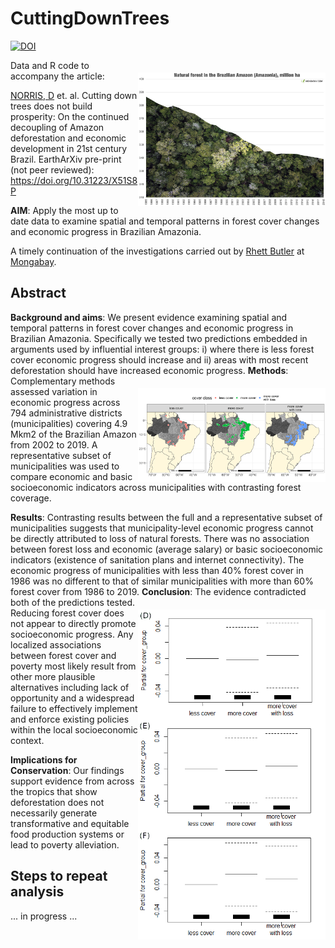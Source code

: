 # CuttingDownTrees

<a href="https://zenodo.org/badge/latestdoi/490787288"><img src="https://zenodo.org/badge/490787288.svg" alt="DOI"></a>

<img align="right" src="data/www/natural_forest_cover_brazilian_amazon.jpg" alt="Amazon forest cover" width="300" style="margin-top: 20px">

Data and R code to accompany the article:

[NORRIS, D](https://scholar.google.com/citations?user=pi4S-KkAAAAJ&hl=en&oi=ao) et. al. Cutting down trees does not build prosperity: On the continued decoupling of Amazon deforestation and economic development in 21st century Brazil. EarthArXiv pre-print (not peer reviewed): https://doi.org/10.31223/X51S8P 

<strong>AIM</strong>: Apply the most up to date data to examine spatial and temporal patterns in forest cover changes and economic progress in Brazilian Amazonia.

A timely continuation of the investigations carried out by [Rhett Butler](https://news.mongabay.com/by/rhett-a-butler/) at [Mongabay](https://news.mongabay.com/2021/11/amazon-deforestation-unexpectedly-surges-22-to-highest-level-since-2006/). 

## Abstract

<strong>Background and aims</strong>: 
We present evidence examining spatial and temporal patterns in forest cover changes and economic progress in Brazilian Amazonia. Specifically we tested two predictions embedded in arguments used by influential interest groups: i) where there is less forest cover economic progress should increase and ii) areas with most recent deforestation should have increased economic progress. 
<img align="right" src="data/figures/fig_map_studyarea.png" alt="Amazon study" width="300" style="margin-top: 20px">
<strong>Methods</strong>: 
Complementary methods assessed variation in economic progress across 794 administrative districts (municipalities) covering 4.9 Mkm2 of the Brazilian Amazon from 2002 to 2019. A representative subset of municipalities was used to compare economic and basic socioeconomic indicators across municipalities with contrasting forest coverage.  

<strong>Results</strong>: 
Contrasting results between the full and a representative subset of municipalities suggests that municipality-level economic progress cannot be directly attributed to loss of natural forests. There was no association between forest loss and economic (average salary) or basic socioeconomic indicators (existence of sanitation plans and internet connectivity). The economic progress of municipalities with less than 40% forest cover in 1986 was no different to that of similar municipalities with more than 60% forest cover from 1986 to 2019. 
<img align="right" src="data/figures/partial_gdp_matched.png" alt="partial plot" width="300" style="margin-top: 20px">
<strong>Conclusion</strong>: 
The evidence contradicted both of the predictions tested. Reducing forest cover does not appear to directly promote socioeconomic progress. Any localized associations between forest cover and poverty most likely result from other more plausible alternatives including lack of opportunity and a widespread failure to effectively implement and enforce existing policies within the local socioeconomic context.

<strong>Implications for Conservation</strong>: 
Our findings support evidence from across the tropics that show deforestation does not necessarily generate transformative and equitable food production systems or lead to poverty alleviation. 

## Steps to repeat analysis

... in progress ...
